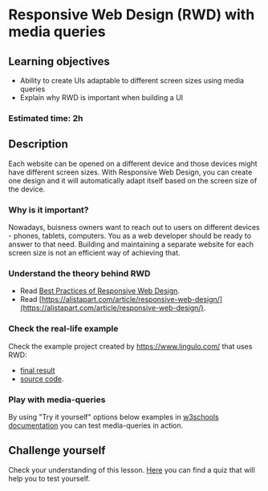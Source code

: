 
# Responsive Web Design (RWD) with media queries

## Learning objectives
- Ability to create UIs adaptable to different screen sizes using media queries
- Explain why RWD is important when building a UI

### Estimated time: 2h

## Description
Each website can be opened on a different device and those devices might have different screen sizes. 
With Responsive Web Design, you can create one design and it will automatically adapt itself based on the screen size of the device.

### Why is it important?

Nowadays, buisness owners want to reach out to users on different devices - phones, tablets, computers. You as a web developer should be ready to answer to that need.
Building and maintaining a separate website for each screen size is not an efficient way of achieving that.

### Understand the theory behind RWD

- Read [Best Practices of Responsive Web Design](https://medium.com/level-up-web/best-practices-of-responsive-web-design-6da8578f65c4).
- Read [https://alistapart.com/article/responsive-web-design/](https://alistapart.com/article/responsive-web-design/).

### Check the real-life example

Check the example project created by https://www.lingulo.com/ that uses RWD:
- [final result](https://www.lingulo.com/tutorial-content/html5/)
- [source code](https://github.com/ChristophAnastasiades/Lingulo-Responsive-Tutorial).

### Play with media-queries

By using "Try it yourself" options below examples in [w3schools documentation](https://www.w3schools.com/css/css_rwd_mediaqueries.asp) you can test media-queries in action.

## Challenge yourself
Check your understanding of this lesson. [Here](https://docs.google.com/forms/d/e/1FAIpQLSdpB_qlG0Uk6gMYH-JkPnI9FpK-I9E0ubfIOS5DaetuXfgXLg/viewform?usp=sf_link) you can find a quiz that will help you to test yourself.

